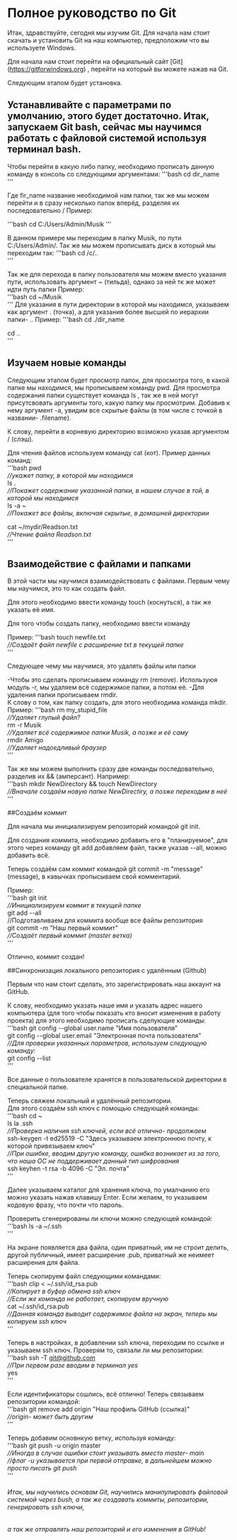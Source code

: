 # Полное руководство по Git  

Итак, здравствуйте, сегодня мы изучим Git. Для начала нам стоит скачать и установить Git на наш компьютер, предположим что вы используете Windows.


Для начала нам стоит перейти на официальный сайт [Git] (https://gitforwindows.org) , перейти на который вы можете нажав на Git.


Следующим этапом будет установка. 

Устанавливайте с параметрами по умолчанию, этого будет достаточно.
Итак, запускаем Git bash, сейчас мы научимся работать с файловой системой используя терминал bash.
---
Чтобы перейти в какую либо папку, необходимо прописать данную команду в консоль со следующими аргументами:
'''bash
cd dir_name  
'''

Где fir_name название необходимой нам папки, так же мы можем перейти и в сразу несколько папок вперёд, разделяя их последовательно /  Пример:

'''bash
cd C:/Users/Admin/Musik
'''

  В данном примере мы переходим в папку Musik, по пути C:/Users/Admin/.
  Так же мы можем прописывать диск в который мы переходим так:
'''bash
cd /c/..  
'''

Так же для перехода в папку пользователя мы можем вместо указания пути, использовать аргумент ~ (тильда), однако за ней тк же может идти путь папки
  Пример:  
'''bash
cd ~/Musik  
'''
Для указания в пути директории в которой мы находимся, указываем как аргумент . (точка), а для указания более высшей по иерархии папки- ..
  Пример:
'''bash
cd ./dir_name  

cd ..  
'''


## Изучаем новые команды


Следующим этапом будет просмотр папок, для просмотра того, в какой папке мы находимся, мы прописываем команду pwd.
Для просмотра содержания папки существует команда ls , так же в ней могут присутсвовать аргументы того, какую папку мы просмотрим.
Добавив к нему аргумент -a, увидим все скрытые файлы (в том числе с точкой в названии- .filename).

К слову, перейти в корневую директорию возможно указав аргументом / (слэш).

Для чтения файлов используем команду cat (кот).
Пример данных команд:  
'''bash 
pwd  
_//укажет папку, в которой мы находимся_  
ls .  
_//Покажет содержание указанной папки, в нашем случае в той, в которой мы находимся_  
ls -a ~  
_//Покажет все файлы, включая скрытые, в домашней директории_  
  
cat ~/mydir/Readson.txt  
_//Чтение файла Readson.txt_  
'''



## Взаимодействие с файлами и папками


В этой части мы научимся взаимодействовать с файлами. Первым чему мы научимся, это то как создать файл.

Для этого необходимо ввести команду touch (коснуться), а так же указать её имя.

Для того чтобы создать папку, необходимо ввести команду 
 
 Пример:
'''bash
touch newfile.txt  
_//Создаёт файл newfile с расширение txt в текущей папке_  
'''

Следующее чему мы научимся, это удалять файлы или папки

-Чтобы это сделать прописываем команду rm (remove). Используюя модуль -r, мы удаляем всё содержимое папки, а потом её.
 -Для удаления папки прописываем rmdir.  
 К слову о том, как папку создать, для этого необходима команда mkdir.  
  Пример:
'''bash
rm my_stupid_file  
_//Удаляет глупый файл?_  
rm -r Musik  
_//Удаляет всё содержимое папки Musik, а позже и её саму_  
rmdir Amigo  
_//Удаляет надоедливый браузер_  
'''


Так же мы можем выполнить сразу две команды последовательно, разделив их && (амперсант).
 Например:  
'''bash 
mkdir NewDirectory && touch NewDirectory  
_//Вначале создаём новую папке NewDirectiry, а позже переходим в неё_  
'''


##Создаём коммит

 Для начала мы инициализируем репозиторий командой git init.

Для создания коммита, необходимо добавить его в "планируемое", для этого через команду git add добавляем файл, также указав --all, можно добавить всё.

Теперь создаём сам коммит командой git commit -m "message" (message), в кавычках пропысываем свой комментарий.


Пример:  
'''bash
git init  
_//Инициализируем коммит в текущей папке_  
git add --all  
//Подготавливаем для коммита вообще все файлы репозитория  
git commit -m "Наш первый коммит"  
_//Создаёт первый коммит (master ветка)_  
'''

Отлично, коммит создан!


##Синхронизация локального репозитория с удалённым (Github)


Первым что нам стоит сделать, это зарегистрировать наш аккаунт на GitHub.

К слову, необходимо указать наше имя и указать адрес нашего компьютера (для того чтобы показать кто вносит изменения в работу проекта)
для этого необходимо прописать сделующие команды:  
'''bash
git сonfig --global user.name "Имя пользователя"  
git config --global user.email "Электронная почта пользователя"  
_//Для проверки указанных параметров, используем следующую команду:_  
git config --list  
'''

Все данные о пользователе хранятся в пользовательской директории в специальной папке.


Теперь свяжем локальный и удалённый репозитории.  
Для этого создаём ssh ключ с помощью следующей команды:  
'''bash
cd ~  
ls la .ssh  
_//Проверка наличия ssh ключей, если всё отлично- продолжаем_  
ssh-keygen -t ed25519 -C "Здесь указываем электроннюю почту, к которой привязываем ключ"  
_//При ошибке, вводим другую команду, ошибка возникает из за того, что наша ОС не поддерживает данный тип шифрования_  
ssh keyhen -t rsa -b 4096 -C "Эл. почта"  
'''

Далее указываем каталог для хранения ключа, по умалчанию его можно указать нажав клавишу Enter.
  Если желаем, то указываем кодовую фразу, что почти что пароль.

Проверить сгенерированы ли ключи можно следующей командой:  
'''bash 
ls -a ~/.ssh  
'''


На экране появляется два файла, один приватный, им не строит делить, другой публичный, имеет расширение .pub, приватный же неимеет расширения для файла.


Теперь скопируем файл следующими командами:  
'''bash
clip < ~/.ssh/id_rsa.pub  
_//Копирует в буфер обмена ssh ключ_  
_//Если же команда не работает, скопируем вручную_  
cat ~/.ssh/id_rsa.pub  
_//Данная команда выводит содержимое файла на экран, теперь мы копируем ssh ключ_  
'''


Теперь в настройках, в добавлении ssh ключа, переходим по ссылке и указываем ssh ключ.
  Проверям то, связали ли мы репозитории:  
'''bash
ssh -T git@github.com  
_//При первом разе вводим в терминал yes_  
yes  
'''


Если идентификаторы сошлись, всё отлично! Теперь связываем репозитории командой:  
'''bash
git remove add origin "Наш профиль GitHub (ссылка)"  
_//origin- может быть другим_  
'''


Теперь добавим основнкую ветку, используя команду:  
'''bash
git push -u origin master  
_//Иногда в случае ошибки стоит указывать вместо master- main_  
_//флаг -u указывается при первой отправке, в дальнейшем можно просто писать git push_  
'''


###### Итак, мы научились основам Git, научились манипулировать файловой системой через bush, а так же создавать коммиты, репозитории, генерировать ssh ключи,
###### а так же отправлять наш репозиторий и его изменения в GitHub!